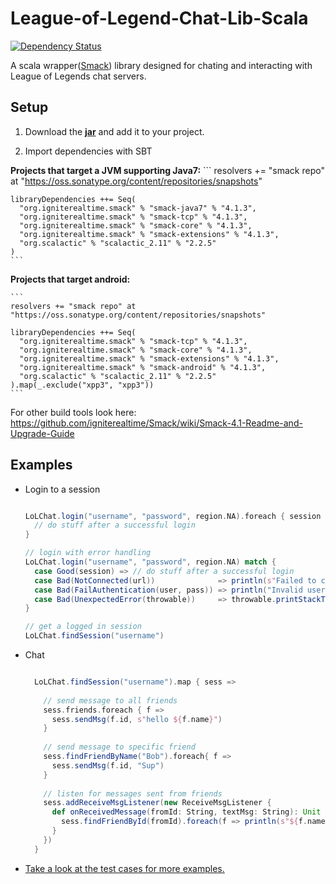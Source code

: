 # League-of-Legend-Chat-Lib-Scala
[![Dependency Status](https://www.versioneye.com/user/projects/557fbd2f38666400200000dd/badge.svg?style=flat)](https://www.versioneye.com/user/projects/557fbd2f38666400200000dd)

A scala wrapper([Smack](http://www.igniterealtime.org/projects/smack/)) library designed for chating and interacting with League of Legends chat servers.

Setup
-----
1. Download the [**jar**](https://github.com/Thangiee/League-of-Legend-Chat-Lib-Scala/tree/master/bin) and add it to your project. 

2. Import dependencies with SBT
  
  **Projects that target a JVM supporting Java7:**
    ```
    resolvers += "smack repo" at "https://oss.sonatype.org/content/repositories/snapshots"
    
    libraryDependencies ++= Seq(
      "org.igniterealtime.smack" % "smack-java7" % "4.1.3",
      "org.igniterealtime.smack" % "smack-tcp" % "4.1.3",
      "org.igniterealtime.smack" % "smack-core" % "4.1.3",
      "org.igniterealtime.smack" % "smack-extensions" % "4.1.3",
      "org.scalactic" % "scalactic_2.11" % "2.2.5"
    )
    ```
    
  **Projects that target android:**
    
    ```
    resolvers += "smack repo" at "https://oss.sonatype.org/content/repositories/snapshots"
    
    libraryDependencies ++= Seq(
      "org.igniterealtime.smack" % "smack-tcp" % "4.1.3",
      "org.igniterealtime.smack" % "smack-core" % "4.1.3",
      "org.igniterealtime.smack" % "smack-extensions" % "4.1.3",
      "org.igniterealtime.smack" % "smack-android" % "4.1.3",
      "org.scalactic" % "scalactic_2.11" % "2.2.5"
    ).map(_.exclude("xpp3", "xpp3"))
    ```
  
  For other build tools look here: https://github.com/igniterealtime/Smack/wiki/Smack-4.1-Readme-and-Upgrade-Guide
  
Examples
--------
* Login to a session
  ```scala
  
  LoLChat.login("username", "password", region.NA).foreach { session => 
    // do stuff after a successful login
  }
  
  // login with error handling 
  LoLChat.login("username", "password", region.NA) match {
    case Good(session) => // do stuff after a successful login
    case Bad(NotConnected(url))              => println(s"Failed to connect to $url")
    case Bad(FailAuthentication(user, pass)) => println("Invalid username or password")
    case Bad(UnexpectedError(throwable))     => throwable.printStackTrace()
  }
  
  // get a logged in session
  LoLChat.findSession("username")
  ```
* Chat
  ```scala
  
    LoLChat.findSession("username").map { sess =>
    
      // send message to all friends
      sess.friends.foreach { f =>
        sess.sendMsg(f.id, s"hello ${f.name}")
      }
      
      // send message to specific friend
      sess.findFriendByName("Bob").foreach{ f =>
        sess.sendMsg(f.id, "Sup")
      }
      
      // listen for messages sent from friends
      sess.addReceiveMsgListener(new ReceiveMsgListener {
        def onReceivedMessage(fromId: String, textMsg: String): Unit = {
          sess.findFriendById(fromId).foreach(f => println(s"${f.name}: $textMsg"))
        }
      })
    }
  ```
  
* [Take a look at the test cases for more examples.](https://github.com/Thangiee/League-of-Legend-Chat-Lib-Scala/tree/master/src/test/scala-2.11)

